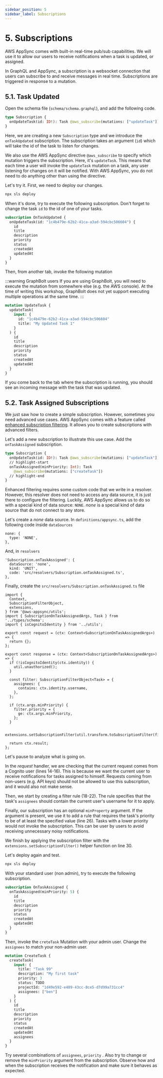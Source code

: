 ```yaml
---
sidebar_position: 5
sidebar_label: Subscriptions
---
```


# 5. Subscriptions

AWS AppSync comes with built-in real-time pub/sub capabilities. We will use it to allow our users to receive notifications when a task is updated, or assigned.

In GraphQL and AppSync, a subscription is a websocket connection that users can subscribe to and receive messages in real time. Subscriptions are triggered in response to a mutation.

## 5.1. Task Updated

Open the schema file (`schema/schema.graphql`), and add the following code.

```graphql
type Subscription {
  onUpdateTask(id: ID!): Task @aws_subscribe(mutations: ["updateTask"])
}
```

Here, we are creating a new `Subscription` type and we introduce the `onTaskUpdated` subscription. The subscription takes an argument (`id`) which will take the id of the task to listen for changes.

We also use the AWS AppSync directive `@aws_subscribe` to specify which mutation triggers the subscription. Here, it's `updateTask`. This means that each time a user will invoke the `updateTask` mutation on a task, any user listening for changes on it will be notified. With AWS AppSync, you do not need to do anything other than using the directive.

Let's try it. First, we need to deploy our changes.

```bash
npx sls deploy
```

When it's done, try to execute the following subscription. Don't forget to change the task `id` to the id of one of your tasks.

```graphql
subscription OnTaskUpdated {
  onUpdateTask(id: "1c4b479e-62b2-41ca-a3ad-594cbc506604") {
    id
    title
    description
    priority
    status
    createdAt
    updatedAt
  }
}
```

Then, from another tab, invoke the following mutation

:::warning GraphBolt users
If you are using GraphBolt, you will need to execute the mutation from somewhere else (e.g. the AWS console). At the time of writing this workshop, GraphBolt does not yet support executing multiple operations at the same time.
:::

```graphql
mutation UpdateTask {
  updateTask(
    input: {
      id: "1c4b479e-62b2-41ca-a3ad-594cbc506604"
      title: "My Updated Task 1"
    }
  ) {
    id
    title
    description
    priority
    status
    createdAt
    updatedAt
  }
}
```

If you come back to the tab where the subscription is running, you should see an incoming message with the task that was updated.

## 5.2. Task Assigned Subscriptions

We just saw how to create a simple subscription. However, sometimes you need advanced use cases. AWS AppSync comes with a feature called [enhanced subscription filtering](https://docs.aws.amazon.com/appsync/latest/devguide/aws-appsync-real-time-enhanced-filtering.html). It allows you to create subscriptions with advanced filters.

Let's add a new subscription to illustrate this use case. Add the `onTaskAssigned` subscription.

```graphql
type Subscription {
  onUpdateTask(id: ID!): Task @aws_subscribe(mutations: ["updateTask"])
  // highlight-start
  onTaskAssigned(minPriority: Int): Task
    @aws_subscribe(mutations: ["createTask"])
  // highlight-end
}
```

Enhanced filtering requires some custom code that we write in a resolver. However, this resolver does not need to access any data source, it is just there to configure the filtering. Luckily, AWS AppSync allows us to do so with a special kind of data source: `NONE`. *none* is a special kind of data source that do not connect to any store.

Let's create a *none* data source. In `definitions/appsync.ts`, add the following code inside `dataSources`

```tsx
none: {
  type: 'NONE',
},
```

And, in `resolvers`

```tsx
'Subscription.onTaskAssigned': {
  dataSource: 'none',
  kind: 'UNIT',
  code: 'src/resolvers/Subscription.onTaskAssigned.ts',
},
```

Finally, create the `src/resolvers/Subscription.onTaskAssigned.ts` file

```tsx showLineNumbers
import {
  Context,
  SubscriptionFilterObject,
  extensions,
} from '@aws-appsync/utils';
import { SubscriptionOnTaskAssignedArgs, Task } from '../types/schema';
import { isCognitoIdentity } from '../utils';

export const request = (ctx: Context<SubscriptionOnTaskAssignedArgs>) => {
  return {};
};

export const response = (ctx: Context<SubscriptionOnTaskAssignedArgs>) => {
  if (!isCognitoIdentity(ctx.identity)) {
    util.unauthorized();
  }

  const filter: SubscriptionFilterObject<Task> = {
    assignees: {
      contains: ctx.identity.username,
    },
  };

  if (ctx.args.minPriority) {
    filter.priority = {
      ge: ctx.args.minPriority,
    };
  }

  extensions.setSubscriptionFilter(util.transform.toSubscriptionFilter(filter));

  return ctx.result;
};
```

Let's pause to analyze what is going on.

In the *request* handler, we are checking that the current request comes from a Cognito user (lines 14-16). This is because we want the current user to receive notifications for tasks assigned to himself. Requests coming from non-users (e.g. API keys) should not be allowed to use this subscription, and it would also not make sense.

Then, we start by creating a filter rule (18-22). The rule specifies that the task's `assignees` should contain the current user's username for it to apply.

Finally, our subscription has an optional `minProperty` argument. If the argument is present, we use it to add a rule that requires the task's priority to be of at least the specified value (line 26). Tasks with a lower priority would not invoke the subscription. This can be user by users to avoid receiving unnecessary noisy notifications.

We finish by applying the subscription filter with the `extensions.setSubscriptionFilter()` helper function on line 30.

Let's deploy again and test.

```bash
npx sls deploy
```

With your standard user (non admin), try to execute the following subscription.

```graphql
subscription OnTaskAssigned {
  onTaskAssigned(minPriority: 5) {
    id
    title
    description
    priority
    status
    createdAt
    updatedAt
  }
}
```

Then, invoke the `creteTask` Mutation with your admin user. Change the `assignees` to match your non-admin user.

```graphql
mutation CreateTask {
  createTask(
    input: {
      title: "Task 99"
      description: "My first task"
      priority: 3
      status: TODO
      projectId: "1d49e592-e489-43cc-8ce5-d7d99a731cc4"
      assignees: ["ben"]
    }
  ) {
    id
    title
    description
    priority
    status
    createdAt
    updatedAt
    assignees
  }
}
```

Try several combinations of `assignees`, `priority` . Also try to change or remove the `minPriority` argument from the subscription. Observe how and when the subscription receives the notification and make sure it behaves as expected.
